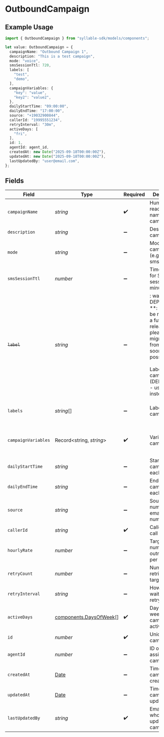 # OutboundCampaign

## Example Usage

```typescript
import { OutboundCampaign } from "syllable-sdk/models/components";

let value: OutboundCampaign = {
  campaignName: "Outbound Campaign 1",
  description: "This is a test campaign",
  mode: "voice",
  smsSessionTtl: 720,
  labels: [
    "test",
    "demo",
  ],
  campaignVariables: {
    "key": "value",
    "key2": "value2",
  },
  dailyStartTime: "09:00:00",
  dailyEndTime: "17:00:00",
  source: "+19032900844",
  callerId: "19995551234",
  retryInterval: "30m",
  activeDays: [
    "fri",
  ],
  id: 1,
  agentId: agent_id,
  createdAt: new Date("2025-09-18T00:00:00Z"),
  updatedAt: new Date("2025-09-18T00:00:00Z"),
  lastUpdatedBy: "user@email.com",
};
```

## Fields

| Field                                                                                                                                                                         | Type                                                                                                                                                                          | Required                                                                                                                                                                      | Description                                                                                                                                                                   | Example                                                                                                                                                                       |
| ----------------------------------------------------------------------------------------------------------------------------------------------------------------------------- | ----------------------------------------------------------------------------------------------------------------------------------------------------------------------------- | ----------------------------------------------------------------------------------------------------------------------------------------------------------------------------- | ----------------------------------------------------------------------------------------------------------------------------------------------------------------------------- | ----------------------------------------------------------------------------------------------------------------------------------------------------------------------------- |
| `campaignName`                                                                                                                                                                | *string*                                                                                                                                                                      | :heavy_check_mark:                                                                                                                                                            | Human readable name of campaign                                                                                                                                               | Outbound Campaign 1                                                                                                                                                           |
| `description`                                                                                                                                                                 | *string*                                                                                                                                                                      | :heavy_minus_sign:                                                                                                                                                            | Description of campaign                                                                                                                                                       | This is a test campaign                                                                                                                                                       |
| `mode`                                                                                                                                                                        | *string*                                                                                                                                                                      | :heavy_minus_sign:                                                                                                                                                            | Mode of the campaign (e.g. voice, sms)                                                                                                                                        | voice                                                                                                                                                                         |
| `smsSessionTtl`                                                                                                                                                               | *number*                                                                                                                                                                      | :heavy_minus_sign:                                                                                                                                                            | Time to live for SMS session in minutes                                                                                                                                       | 720                                                                                                                                                                           |
| ~~`label`~~                                                                                                                                                                   | *string*                                                                                                                                                                      | :heavy_minus_sign:                                                                                                                                                            | : warning: ** DEPRECATED **: This will be removed in a future release, please migrate away from it as soon as possible.<br/><br/>Label for campaign (DEPRECATED - use labels instead) | test                                                                                                                                                                          |
| `labels`                                                                                                                                                                      | *string*[]                                                                                                                                                                    | :heavy_minus_sign:                                                                                                                                                            | Labels for campaign                                                                                                                                                           | [<br/>"test",<br/>"demo"<br/>]                                                                                                                                                |
| `campaignVariables`                                                                                                                                                           | Record<string, *string*>                                                                                                                                                      | :heavy_check_mark:                                                                                                                                                            | Variables for campaign                                                                                                                                                        | {<br/>"key": "value",<br/>"key2": "value2"<br/>}                                                                                                                              |
| `dailyStartTime`                                                                                                                                                              | *string*                                                                                                                                                                      | :heavy_minus_sign:                                                                                                                                                            | Start time of campaign each day                                                                                                                                               | 09:00:00                                                                                                                                                                      |
| `dailyEndTime`                                                                                                                                                                | *string*                                                                                                                                                                      | :heavy_minus_sign:                                                                                                                                                            | End time of campaign each day                                                                                                                                                 | 17:00:00                                                                                                                                                                      |
| `source`                                                                                                                                                                      | *string*                                                                                                                                                                      | :heavy_minus_sign:                                                                                                                                                            | Source phone number, email, or SMS number                                                                                                                                     | +19032900844                                                                                                                                                                  |
| `callerId`                                                                                                                                                                    | *string*                                                                                                                                                                      | :heavy_check_mark:                                                                                                                                                            | Caller ID for call                                                                                                                                                            | 19995551234                                                                                                                                                                   |
| `hourlyRate`                                                                                                                                                                  | *number*                                                                                                                                                                      | :heavy_minus_sign:                                                                                                                                                            | Target number of outreach calls per hour                                                                                                                                      | 25                                                                                                                                                                            |
| `retryCount`                                                                                                                                                                  | *number*                                                                                                                                                                      | :heavy_minus_sign:                                                                                                                                                            | Number of retries per target                                                                                                                                                  | 1                                                                                                                                                                             |
| `retryInterval`                                                                                                                                                               | *string*                                                                                                                                                                      | :heavy_minus_sign:                                                                                                                                                            | How long to wait before retrying                                                                                                                                              | 30m                                                                                                                                                                           |
| `activeDays`                                                                                                                                                                  | [components.DaysOfWeek](../../models/components/daysofweek.md)[]                                                                                                              | :heavy_check_mark:                                                                                                                                                            | Days of the week when campaign is active                                                                                                                                      | ["mon", "tue", "wed", "thu", "fri"]                                                                                                                                           |
| `id`                                                                                                                                                                          | *number*                                                                                                                                                                      | :heavy_check_mark:                                                                                                                                                            | Unique ID for campaign                                                                                                                                                        | 1                                                                                                                                                                             |
| `agentId`                                                                                                                                                                     | *number*                                                                                                                                                                      | :heavy_minus_sign:                                                                                                                                                            | ID of agent assigned to campaign                                                                                                                                              | agent_id                                                                                                                                                                      |
| `createdAt`                                                                                                                                                                   | [Date](https://developer.mozilla.org/en-US/docs/Web/JavaScript/Reference/Global_Objects/Date)                                                                                 | :heavy_minus_sign:                                                                                                                                                            | Timestamp of campaign creation                                                                                                                                                | 2025-09-18T00:00:00Z                                                                                                                                                          |
| `updatedAt`                                                                                                                                                                   | [Date](https://developer.mozilla.org/en-US/docs/Web/JavaScript/Reference/Global_Objects/Date)                                                                                 | :heavy_minus_sign:                                                                                                                                                            | Timestamp of campaign update                                                                                                                                                  | 2025-09-18T00:00:00Z                                                                                                                                                          |
| `lastUpdatedBy`                                                                                                                                                               | *string*                                                                                                                                                                      | :heavy_check_mark:                                                                                                                                                            | Email of user who last updated campaign                                                                                                                                       | user@email.com                                                                                                                                                                |